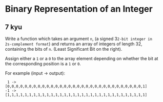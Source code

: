 # Binary Representation of an Integer
## 7 kyu

Write a function which takes an argument `n`, (a signed 3`2-bit integer in 2s-complement format`) and returns an array of integers of length 32, containing the bits of `n`. (Least Significant Bit on the right).

Assign either a `1` or a `0` to the array element depending on whether the bit at the corresponding position is a `1` or `0`.

For example (input -> output):
```
 1 -> [0,0,0,0,0,0,0,0,0,0,0,0,0,0,0,0,0,0,0,0,0,0,0,0,0,0,0,0,0,0,0,1]
-1 -> [1,1,1,1,1,1,1,1,1,1,1,1,1,1,1,1,1,1,1,1,1,1,1,1,1,1,1,1,1,1,1,1]
```
